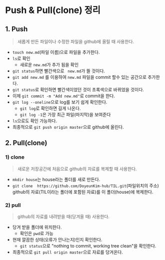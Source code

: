 # Push & Pull(clone) 정리

## 1. Push 

> 새롭게 만든 파일이나 수정한 파일을 github에 올릴 때 사용한다.

- `touch new.md`(파일 이름)으로 파일을 추가한다.
- `ls`로 확인 
  - 새로운 `new.md`가 추가 됨을 확인
- `git status`하면 빨간색으로 ` new.md`가 뜰 것이다.
- `git add new.md` 를 이용하여 `new.md` 파일을 commit 할수 있는 공간으로 추가한다.
- `git status`로 확인하면 빨간색이었던 것이 초록색으로 바뀌었을 것이다.
- 이제 `git commit -m "Add new.md"`로 commit을 한다.
- `git log --oneline`으로 log를 보기 쉽게 확인한다. 
  -  `git log`로 확인하면 길게 나온다.
  - `git log -1`은 가장 최근 파일(마지막)을 보여준다
- `ls`으로도 확인 가능하다.
- 최종적으로 `git push origin master`으로 github에 올린다.



## 2. Pull(clone)

### 1) clone

> 새로운 저장공간에 처음으로 github의 자료를 복제할 때 사용한다.

- `mkdir house`는 house라는 폴더를 새로 만든다.
- `git clone  https://github.com/DoyeunKim-hub/TIL.git`(파일위치의 주소) github의 자료(TIL이라는 폴더에 포함된 자료)를 이 폴더(house)에 복제한다.



### 2) pull

> github의 자료를 내려받을 때(당겨올 때) 사용한다.

- 당겨 받을 폴더에 위치한다. 
  - 확인은 `pwd`로 가능
- 현재 깔끔한 상태(오류가 안나는지)인지 확인한다.
  - `git status`으로 "nothing to commit, working tree clean"을 확인한다.
- 최종적으로 `git pull origin master`으로 자료를 당겨온다.

